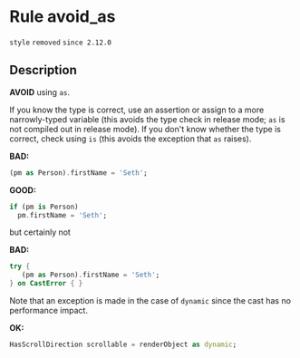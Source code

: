 # Rule avoid_as

`style` `removed` `since 2.12.0`

## Description

**AVOID** using `as`.

If you know the type is correct, use an assertion or assign to a more
narrowly-typed variable (this avoids the type check in release mode; `as` is not
compiled out in release mode).  If you don't know whether the type is
correct, check using `is` (this avoids the exception that `as` raises).

**BAD:**
```dart
(pm as Person).firstName = 'Seth';
```

**GOOD:**
```dart
if (pm is Person)
  pm.firstName = 'Seth';
```

but certainly not

**BAD:**
```dart
try {
   (pm as Person).firstName = 'Seth';
} on CastError { }
```

Note that an exception is made in the case of `dynamic` since the cast has no
performance impact.

**OK:**
```dart
HasScrollDirection scrollable = renderObject as dynamic;
```
